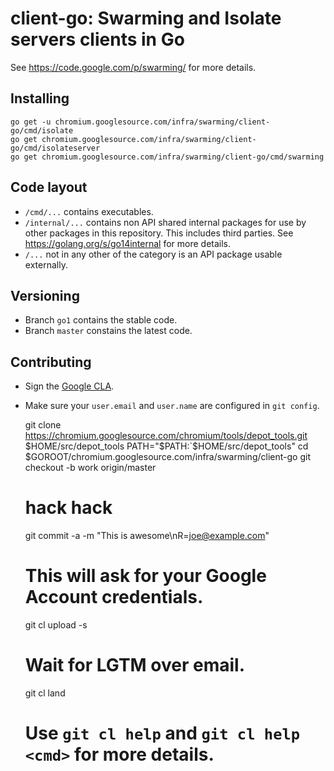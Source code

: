 client-go: Swarming and Isolate servers clients in Go
=====================================================

See https://code.google.com/p/swarming/ for more details.


Installing
----------

    go get -u chromium.googlesource.com/infra/swarming/client-go/cmd/isolate
    go get chromium.googlesource.com/infra/swarming/client-go/cmd/isolateserver
    go get chromium.googlesource.com/infra/swarming/client-go/cmd/swarming


Code layout
-----------

  * `/cmd/...` contains executables.
  * `/internal/...` contains non API shared internal packages for use by other
    packages in this repository. This includes third parties. See
    https://golang.org/s/go14internal for more details.
  * `/...` not in any other of the category is an API package usable externally.


Versioning
----------

  * Branch `go1` contains the stable code.
  * Branch `master` constains the latest code.


Contributing
------------

  * Sign the [Google CLA](https://cla.developers.google.com/clas).
  * Make sure your `user.email` and `user.name` are configured in `git config`.

    git clone https://chromium.googlesource.com/chromium/tools/depot_tools.git $HOME/src/depot_tools
    PATH="$PATH:`$HOME/src/depot_tools"
    cd $GOROOT/chromium.googlesource.com/infra/swarming/client-go
    git checkout -b work origin/master
    # hack hack
    git commit -a -m "This is awesome\nR=joe@example.com"
    # This will ask for your Google Account credentials.
    git cl upload -s
    # Wait for LGTM over email.
    git cl land
    # Use `git cl help` and `git cl help <cmd>` for more details.
